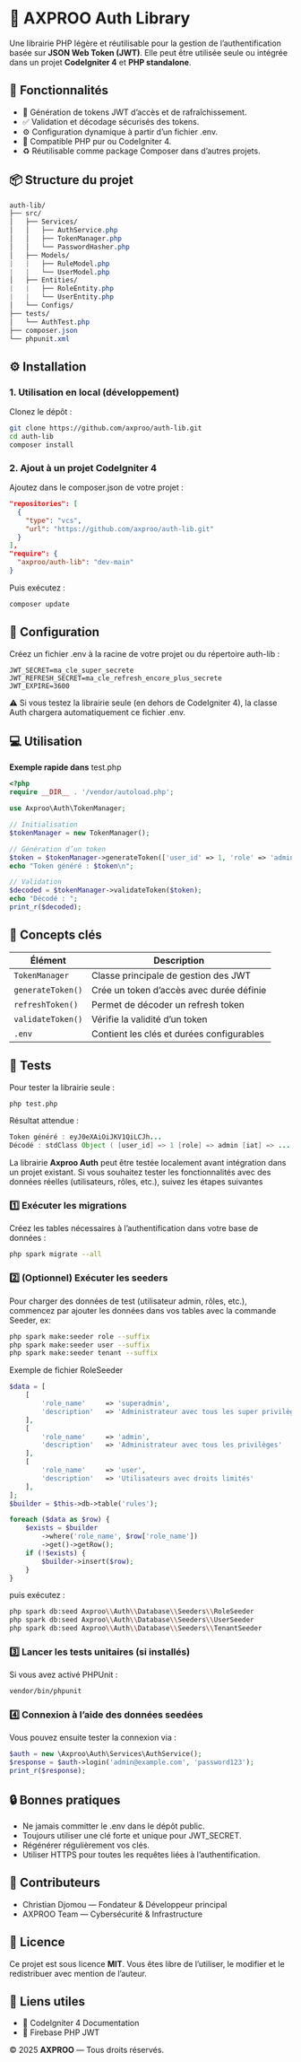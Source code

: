 # 🧩 AXPROO Auth Library

Une librairie PHP légère et réutilisable pour la gestion de l’authentification basée sur **JSON Web Token (JWT)**.
Elle peut être utilisée seule ou intégrée dans un projet **CodeIgniter 4** et **PHP standalone**.

## 🚀 Fonctionnalités

- 🔐 Génération de tokens JWT d’accès et de rafraîchissement.
- ✅ Validation et décodage sécurisés des tokens.
- ⚙️ Configuration dynamique à partir d’un fichier .env.
- 🧱 Compatible PHP pur ou CodeIgniter 4.
- ♻️ Réutilisable comme package Composer dans d’autres projets.

## 📦 Structure du projet

```css
auth-lib/
├── src/
│   ├── Services/
│   │   ├── AuthService.php
│   │   ├── TokenManager.php
│   │   └── PasswordHasher.php
│   ├── Models/
|   |   ├── RuleModel.php
|   |   └── UserModel.php
│   ├── Entities/
|   |   ├── RoleEntity.php
|   |   └── UserEntity.php
│   └── Configs/
├── tests/
│   └── AuthTest.php
├── composer.json
└── phpunit.xml
```

## ⚙️ Installation

### 1. Utilisation en local (développement)

Clonez le dépôt :

```bash
git clone https://github.com/axproo/auth-lib.git
cd auth-lib
composer install
```

### 2. Ajout à un projet CodeIgniter 4
Ajoutez dans le composer.json de votre projet :

```json
"repositories": [
  {
    "type": "vcs",
    "url": "https://github.com/axproo/auth-lib.git"
  }
],
"require": {
  "axproo/auth-lib": "dev-main"
}
```

Puis exécutez :
```bash
composer update
```

## 🔑 Configuration
Créez un fichier .env à la racine de votre projet ou du répertoire auth-lib :

```init
JWT_SECRET=ma_cle_super_secrete
JWT_REFRESH_SECRET=ma_cle_refresh_encore_plus_secrete
JWT_EXPIRE=3600
```

⚠️ Si vous testez la librairie seule (en dehors de CodeIgniter 4), la classe Auth chargera automatiquement ce fichier .env.

## 💻 Utilisation

**Exemple rapide dans** test.php
```php
<?php
require __DIR__ . '/vendor/autoload.php';

use Axproo\Auth\TokenManager;

// Initialisation
$tokenManager = new TokenManager();

// Génération d’un token
$token = $tokenManager->generateToken(['user_id' => 1, 'role' => 'admin']);
echo "Token généré : $token\n";

// Validation
$decoded = $tokenManager->validateToken($token);
echo "Décodé : ";
print_r($decoded);
```

## 🧠 Concepts clés

| Élément           | Description                               |
| ----------------- | ----------------------------------------- |
| `TokenManager`    | Classe principale de gestion des JWT      |
| `generateToken()` | Crée un token d’accès avec durée définie  |
| `refreshToken()`  | Permet de décoder un refresh token        |
| `validateToken()` | Vérifie la validité d’un token            |
| `.env`            | Contient les clés et durées configurables |

## 🧪 Tests
Pour tester la librairie seule :

```bash
php test.php
```

Résultat attendue :
```java
Token généré : eyJ0eXAiOiJKV1QiLCJh...
Décodé : stdClass Object ( [user_id] => 1 [role] => admin [iat] => ... [exp] => ... )
```

La librairie **Axproo Auth** peut être testée localement avant intégration dans un projet existant.
Si vous souhaitez tester les fonctionnalités avec des données réelles (utilisateurs, rôles, etc.), suivez les étapes suivantes

### 1️⃣ Exécuter les migrations
Créez les tables nécessaires à l’authentification dans votre base de données :

```bash
php spark migrate --all
```

### 2️⃣ (Optionnel) Exécuter les seeders
Pour charger des données de test (utilisateur admin, rôles, etc.), commencez par ajouter les données dans vos tables avec la commande Seeder, ex:

```bash
php spark make:seeder role --suffix
php spark make:seeder user --suffix
php spark make:seeder tenant --suffix
```

Exemple de fichier RoleSeeder

```php
$data = [
    [
        'role_name'     => 'superadmin',
        'description'   => 'Administrateur avec tous les super privilèges'
    ],
    [
        'role_name'     => 'admin',
        'description'   => 'Administrateur avec tous les privilèges'
    ],
    [
        'role_name'     => 'user',
        'description'   => 'Utilisateurs avec droits limités'
    ],
];
$builder = $this->db->table('rules');

foreach ($data as $row) {
    $exists = $builder
        ->where('role_name', $row['role_name'])
        ->get()->getRow();
    if (!$exists) {
        $builder->insert($row);
    }
}
```

puis exécutez :

```bash
php spark db:seed Axproo\\Auth\\Database\\Seeders\\RoleSeeder
php spark db:seed Axproo\\Auth\\Database\\Seeders\\UserSeeder
php spark db:seed Axproo\\Auth\\Database\\Seeders\\TenantSeeder
```

### 3️⃣ Lancer les tests unitaires (si installés)
Si vous avez activé PHPUnit :

```bash
vendor/bin/phpunit
```

### 4️⃣ Connexion à l’aide des données seedées
Vous pouvez ensuite tester la connexion via :

```php
$auth = new \Axproo\Auth\Services\AuthService();
$response = $auth->login('admin@example.com', 'password123');
print_r($response);
```

## 🔒 Bonnes pratiques

- Ne jamais committer le .env dans le dépôt public.
- Toujours utiliser une clé forte et unique pour JWT_SECRET.
- Régénérer régulièrement vos clés.
- Utiliser HTTPS pour toutes les requêtes liées à l’authentification.

## 🤝 Contributeurs

- Christian Djomou — Fondateur & Développeur principal
- AXPROO Team — Cybersécurité & Infrastructure

## 📄 Licence

Ce projet est sous licence **MIT**.
Vous êtes libre de l’utiliser, le modifier et le redistribuer avec mention de l’auteur.

## 🧷 Liens utiles

- 🔗 CodeIgniter 4 Documentation
- 🔗 Firebase PHP JWT

© 2025 **AXPROO** — Tous droits réservés.